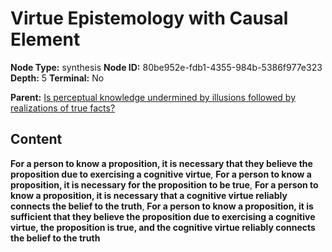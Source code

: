 # Virtue Epistemology with Causal Element

**Node Type:** synthesis
**Node ID:** 80be952e-fdb1-4355-984b-5386f977e323
**Depth:** 5
**Terminal:** No

**Parent:** [Is perceptual knowledge undermined by illusions followed by realizations of true facts?](is-perceptual-knowledge-undermined-by-illusions-followed-by-realizations-of-true-facts-antithesis-2f163b4d-c4d8-4b68-9f13-12425dd9c273.md)

## Content

**For a person to know a proposition, it is necessary that they believe the proposition due to exercising a cognitive virtue**, **For a person to know a proposition, it is necessary for the proposition to be true**, **For a person to know a proposition, it is necessary that a cognitive virtue reliably connects the belief to the truth**, **For a person to know a proposition, it is sufficient that they believe the proposition due to exercising a cognitive virtue, the proposition is true, and the cognitive virtue reliably connects the belief to the truth**
